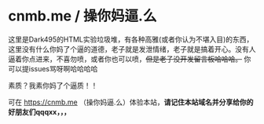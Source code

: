 # cnmb.me / 操你妈逼.么
这里是Dark495的HTML实验垃圾堆，有各种高雅(或者你认为不堪入目)的东西，这里没有什么你妈了个逼的道德，老子就是发泄情绪，老子就是搞着开心。没有人逼着你点进来，不喜勿喷，或者你也可以喷，~~但是老子没开发留言板哈哈哈。~~ 你可以提issues骂呀啊哈哈哈哈

素质？我素你妈了个逼质！！

可在 https://cnmb.me （操你妈逼.么）体验本站，**请记住本站域名并分享给你的好朋友们qqqxx，，，**
